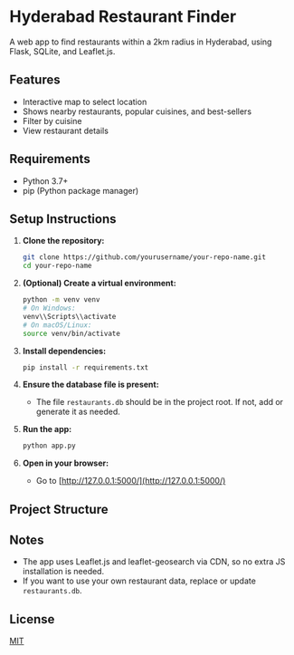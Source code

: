 # Hyderabad Restaurant Finder

A web app to find restaurants within a 2km radius in Hyderabad, using Flask, SQLite, and Leaflet.js.

## Features

- Interactive map to select location
- Shows nearby restaurants, popular cuisines, and best-sellers
- Filter by cuisine
- View restaurant details

## Requirements

- Python 3.7+
- pip (Python package manager)

## Setup Instructions

1. **Clone the repository:**
   ```sh
   git clone https://github.com/yourusername/your-repo-name.git
   cd your-repo-name
   ```

2. **(Optional) Create a virtual environment:**
   ```sh
   python -m venv venv
   # On Windows:
   venv\\Scripts\\activate
   # On macOS/Linux:
   source venv/bin/activate
   ```

3. **Install dependencies:**
   ```sh
   pip install -r requirements.txt
   ```

4. **Ensure the database file is present:**
   - The file `restaurants.db` should be in the project root. If not, add or generate it as needed.

5. **Run the app:**
   ```sh
   python app.py
   ```

6. **Open in your browser:**
   - Go to [http://127.0.0.1:5000/](http://127.0.0.1:5000/)

## Project Structure
## Notes

- The app uses Leaflet.js and leaflet-geosearch via CDN, so no extra JS installation is needed.
- If you want to use your own restaurant data, replace or update `restaurants.db`.

## License

[MIT](LICENSE) 
